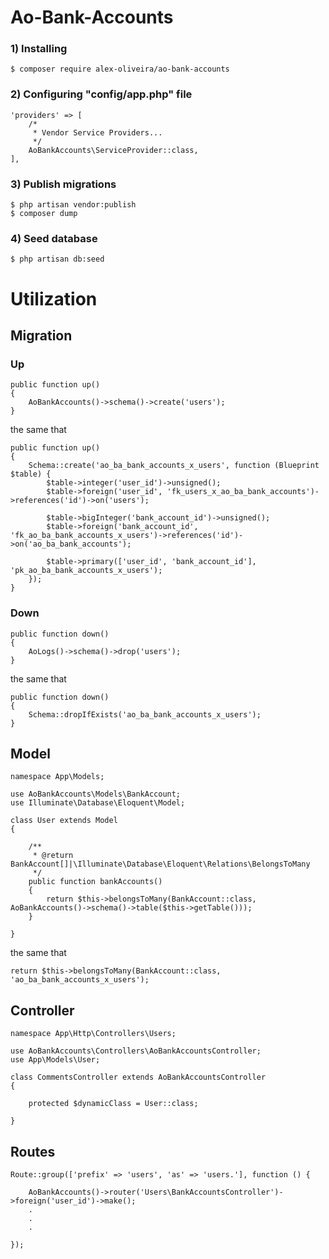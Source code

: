 # Ao-Bank-Accounts

### 1) Installing
````
$ composer require alex-oliveira/ao-bank-accounts
````

### 2) Configuring "config/app.php" file
````
'providers' => [
    /*
     * Vendor Service Providers...
     */
    AoBankAccounts\ServiceProvider::class,
],
````

### 3) Publish migrations
````
$ php artisan vendor:publish
$ composer dump
````

### 4) Seed database
````
$ php artisan db:seed
````





# Utilization 

## Migration

### Up
````
public function up()
{
    AoBankAccounts()->schema()->create('users');
}
````
the same that
````
public function up()
{    
    Schema::create('ao_ba_bank_accounts_x_users', function (Blueprint $table) {
        $table->integer('user_id')->unsigned();
        $table->foreign('user_id', 'fk_users_x_ao_ba_bank_accounts')->references('id')->on('users');
        
        $table->bigInteger('bank_account_id')->unsigned();
        $table->foreign('bank_account_id', 'fk_ao_ba_bank_accounts_x_users')->references('id')->on('ao_ba_bank_accounts');
        
        $table->primary(['user_id', 'bank_account_id'], 'pk_ao_ba_bank_accounts_x_users');
    });
}
````

### Down
````
public function down()
{
    AoLogs()->schema()->drop('users');
}
````
the same that
````
public function down()
{    
    Schema::dropIfExists('ao_ba_bank_accounts_x_users');
}
````





## Model
````
namespace App\Models;

use AoBankAccounts\Models\BankAccount;
use Illuminate\Database\Eloquent\Model;

class User extends Model
{

    /**
     * @return BankAccount[]|\Illuminate\Database\Eloquent\Relations\BelongsToMany
     */
    public function bankAccounts()
    {
        return $this->belongsToMany(BankAccount::class, AoBankAccounts()->schema()->table($this->getTable()));
    }
    
}
````
the same that
````
return $this->belongsToMany(BankAccount::class, 'ao_ba_bank_accounts_x_users');
````





## Controller
````
namespace App\Http\Controllers\Users;

use AoBankAccounts\Controllers\AoBankAccountsController;
use App\Models\User;

class CommentsController extends AoBankAccountsController
{

    protected $dynamicClass = User::class;
    
}
````





## Routes
````
Route::group(['prefix' => 'users', 'as' => 'users.'], function () {

    AoBankAccounts()->router('Users\BankAccountsController')->foreign('user_id')->make();
    .
    .
    .
    
});
````